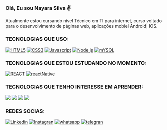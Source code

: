 ### Olá, Eu sou Nayara Silva ✌️
Atualmente estou cursando nível Técnico em TI para internet,  curso voltado para o desenvolvimento de páginas web, aplicações mobiel Android| IOS.

### TECNOLOGIAS QUE USO:

[![HTML5](https://img.shields.io/badge/HTML5-E34F26?style=for-the-badge&logo=html5&logoColor=white
)]()
[![CSS3](https://img.shields.io/badge/CSS3-1572B6?style=for-the-badge&logo=css3&logoColor=white
)]()
[![Javascript](https://img.shields.io/badge/JavaScript-F7DF1E?style=for-the-badge&logo=javascript&logoColor=black
)]()
[![Node.js](https://img.shields.io/badge/Node.js-43853D?style=for-the-badge&logo=node.js&logoColor=white
)]()
[![mYSQL](https://img.shields.io/badge/MySQL-00000F?style=for-the-badge&logo=mysql&logoColor=white
)]()


### TECNOLOGIAS QUE ESTOU ESTUDANDO NO MOMENTO:

[![REACT](https://img.shields.io/badge/React-20232A?style=for-the-badge&logo=react&logoColor=61DAFB
)]()
[![reactNative](https://img.shields.io/badge/React_Native-20232A?style=for-the-badge&logo=react&logoColor=61DAFB
)]()

### TECNOLOGIAS QUE TENHO INTERESSE EM APRENDER:

[![](https://img.shields.io/badge/Python-14354C?style=for-the-badge&logo=python&logoColor=white
)]()
[![](https://img.shields.io/badge/C%2B%2B-00599C?style=for-the-badge&logo=c%2B%2B&logoColor=white
)]()
[![](https://img.shields.io/badge/Java-ED8B00?style=for-the-badge&logo=java&logoColor=white
)]()
[![](https://img.shields.io/badge/PHP-777BB4?style=for-the-badge&logo=php&logoColor=white
)]()

### REDES SOCIAS:

[![Linkedin](https://img.shields.io/badge/LinkedIn-0077B5?style=for-the-badge&logo=linkedin&logoColor=white)](https://www.linkedin.com/in/nayara-de-sousa-silva-425b6b238)
[![Instagran](https://img.shields.io/badge/Instagram-E4405F?style=for-the-badge&logo=instagram&logoColor=white)](https://instagran.com/nayarade77?igshid=ZDdkNTZiNTM=)
[![whatsapp](https://img.shields.io/badge/WhatsApp-25D366?style=for-the-badge&logo=whatsapp&logoColor=white
)](https://wa.me/5519983607624?text=Ol%C3%A1+%F0%9F%91%8B%2C++tudo+bem%3F)
[![telegran](https://img.shields.io/badge/Telegram-2CA5E0?style=for-the-badge&logo=telegram&logoColor=white
)](https://t.me/@Nayara_ackerman)


